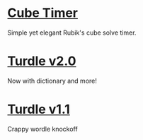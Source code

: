 # [Cube Timer](https://gamerzero9512.github.io/cubetimer)
Simple yet elegant Rubik's cube solve timer.

# [Turdle v2.0](https://gamerzero9512.github.io/turdle)
Now with dictionary and more!

# [Turdle v1.1](https://gamerzero9512.github.io/turdle_old)
Crappy wordle knockoff
